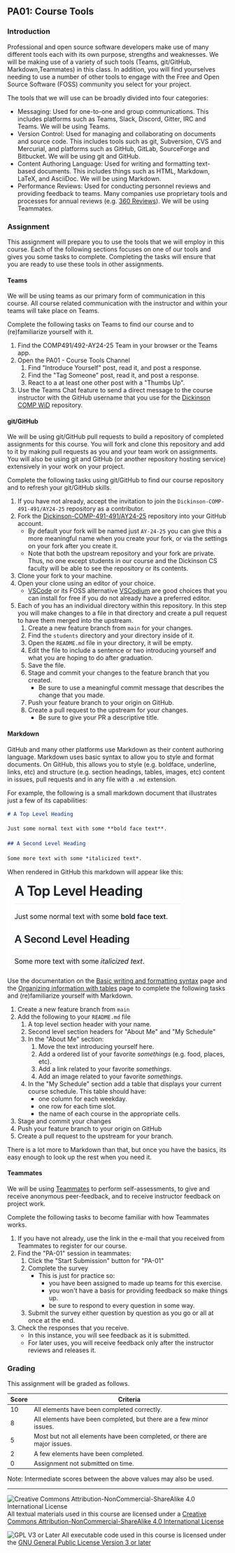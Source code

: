 ## PA01: Course Tools

### Introduction

Professional and open source software developers make use of many different tools each with its own purpose, strengths and weaknesses. We will be making use of a variety of such tools (Teams, git/GitHub, Markdown,Teammates) in this class.  In addition, you will find yourselves needing to use a number of other tools to engage with the Free and Open Source Software (FOSS) community you select for your project.

The tools that we will use can be broadly divided into four categories:
- Messaging: Used for one-to-one and group communications. This includes platforms such as Teams, Slack, Discord, Gitter, IRC and Teams.  We will be using Teams.
- Version Control: Used for managing and collaborating on documents and source code. This includes tools such as git, Subversion, CVS and Mercurial, and platforms such as GitHub, GitLab, SourceForge and Bitbucket.  We will be using git and GitHub.
- Content Authoring Language: Used for writing and formatting text-based documents.  This includes things such as HTML, Markdown, LaTeX, and AsciiDoc.  We will be using Markdown.
- Performance Reviews: Used for conducting personnel reviews and providing feedback to teams. Many companies use proprietary tools and processes for annual reviews (e.g. [360 Reviews](https://www.thebalancemoney.com/what-is-a-360-review-1917541)).  We will be using Teammates.

### Assignment

This assignment will prepare you to use the tools that we will employ in this course.  Each of the following sections focuses on one of our tools and gives you some tasks to complete. Completing the tasks will ensure that you are ready to use these tools in other assignments.

#### Teams

We will be using teams as our primary form of communication in this course.  All course related communication with the instructor and within your teams will take place on Teams. 

Complete the following tasks on Teams to find our course and to (re)familiarize yourself with it.
1. Find the COMP491/492-AY24-25 Team in your browser or the Teams app.
2. Open the PA01 - Course Tools Channel
   1. Find "Introduce Yourself" post, read it, and post a response.
   2. Find the "Tag Someone" post, read it, and post a response.
   3. React to a at least one other post with a "Thumbs Up".
3. Use the Teams Chat feature to send a direct message to the course instructor with the GitHub username that you use for the [Dickinson COMP WiD](https://github.com/Dickinson-COMP-WiD) repository.

#### git/GitHub

We will be using git/GitHub pull requests to build a repository of completed assignments for this course. You will fork and clone this repository and add to it by making pull requests as you and your team work on assignments. You will also be using git and GitHub (or another repository hosting service) extensively in your work on your project.

Complete the following tasks using git/GitHub to find our course repository and to refresh your git/GitHub skills.
1. If you have not already, accept the invitation to join the `Dickinson-COMP-491-491/AY24-25` repository as a contributor.
2. Fork the [Dickinson-COMP-491-491/AY24-25](https://github.com/Dickinson-COMP-491-492/AY24-25) repository into your GitHub account. 
   - By default your fork will be named just `AY-24-25` you can give this a more meaningful name when you create your fork, or via the settings on your fork after you create it. 
   - Note that both the upstream repository and your fork are private. Thus, no one except students in our course and the Dickinson CS faculty will be able to see the repository or its contents.
3. Clone your fork to your machine.
4. Open your clone using an editor of your choice.
   - [VSCode](https://code.visualstudio.com/) or its FOSS alternative [VSCodium](https://vscodium.com/) are good choices that you can install for free if you do not already have a preferred editor.
5. Each of you has an individual directory within this repository.  In this step you will make changes to a file in that directory and create a pull request to have them merged into the upstream.
   1. Create a new feature branch from `main` for your changes.
   2. Find the `students` directory and your directory inside of it.
   3. Open the `README.md` file in your directory, it will be empty.
   4. Edit the file to include a sentence or two introducing yourself and what you are hoping to do after graduation.
   5. Save the file.
   6. Stage and commit your changes to the feature branch that you created.
      - Be sure to use a meaningful commit message that describes the change that you made.
   7. Push your feature branch to your origin on GitHub.
   8. Create a pull request to the upstream for your changes.
      - Be sure to give your PR a descriptive title.
    
#### Markdown

GitHub and many other platforms use Markdown as their content authoring language.  Markdown uses basic syntax to allow you to style and format documents. On GitHub, this allows you to style (e.g. boldface, underline, links, etc) and structure (e.g. section headings, tables, images, etc) content in issues, pull requests and in any file with a `.md` extension.

For example, the following is a small markdown document that illustrates just a few of its capabilities:

```markdown
# A Top Level Heading

Just some normal text with some **bold face text**.

## A Second Level Heading

Some more text with some *italicized text*.
```

When rendered in GitHub this markdown will appear like this:

![A small example of rendered markdown with headings, bold and italic text.](images/markdown-sample.png)

Use the documentation on the [Basic writing and formatting syntax](https://docs.github.com/en/get-started/writing-on-github/getting-started-with-writing-and-formatting-on-github/basic-writing-and-formatting-syntax) page and the [Organizing information with tables](https://docs.github.com/en/get-started/writing-on-github/working-with-advanced-formatting/organizing-information-with-tables) page to complete the following tasks and (re)familiarize yourself with Markdown.

1. Create a new feature branch from `main`
2. Add the following to your `README.md` file
   1. A top level section header with your name.
   2. Second level section headers for "About Me" and "My Schedule"
   3. In the "About Me" section:
      1. Move the text introducing yourself here.
      2. Add a ordered list of your favorite *somethings* (e.g. food, places, etc).
      3. Add a link related to your favorite *somethings*.
      4. Add an image related to your favorite *somethings*.
   4. In the "My Schedule" section add a table that displays your current course schedule. This table should have:
      - one column for each weekday.
      - one row for each time slot.
      - the name of each course in the appropriate cells.
3. Stage and commit your changes
4. Push your feature branch to your origin on GitHub
5. Create a pull request to the upstream for your branch.

There is a lot more to Markdown than that, but once you have the basics, its easy enough to look up the rest when you need it.

#### Teammates

We will be using [Teammates](https://teammatesv4.appspot.com/web/front/home) to perform self-assessments, to give and receive anonymous peer-feedback, and to receive instructor feedback on project work.

Complete the following tasks to become familiar with how Teammates works.

1. If you have not already, use the link in the e-mail that you received from Teammates to register for our course.
2. Find the "PA-01" session in teammates:
   1. Click the "Start Submission" button for "PA-01"
   2. Complete the survey
      - This is just for practice so:
        - you have been assigned to made up teams for this exercise.
        - you won't have a basis for providing feedback so make things up.
        - be sure to respond to every question in some way.
   3. Submit the survey either question by question as you go or all at once at the end.
3. Check the responses that you receive. 
   - In this instance, you will see feedback as it is submitted.
   - For later uses, you will receive feedback only after the instructor reviews and releases it.

### Grading

This assignment will be graded as follows.

Score | Criteria
------|----------
10    | All elements have been completed correctly.
8     | All elements have been completed, but there are a few minor issues.
5     | Most but not all elements have been completed, or there are major issues.
2     | A few elements have been completed.
0     | Assignment not submitted on time.

Note: Intermediate scores between the above values may also be used.

---

![Creative Commons Attribution-NonCommercial-ShareAlike 4.0 International License](https://i.creativecommons.org/l/by-nc-sa/4.0/88x31.png "Creative Commons Attribution-NonCommercial-ShareAlike 4.0 International License") All textual materials used in this course are licensed under a [Creative Commons Attribution-NonCommercial-ShareAlike 4.0 International License](http://creativecommons.org/licenses/by-nc-sa/4.0/)

![GPL V3 or Later](https://www.gnu.org/graphics/gplv3-or-later-sm.png "GPL V3 or later") All executable code used in this course is licensed under the [GNU General Public License Version 3 or later](https://www.gnu.org/licenses/gpl.txt)
